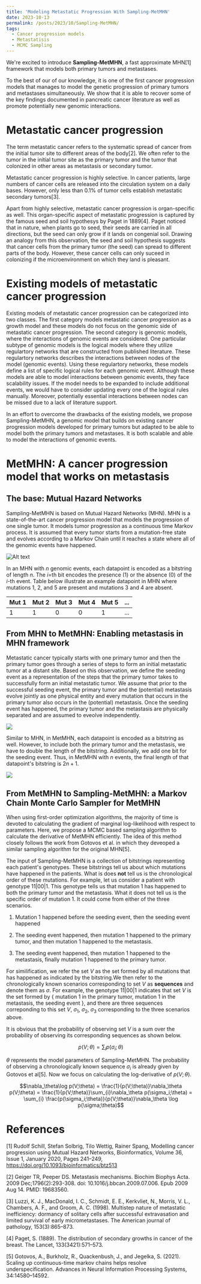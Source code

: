 ```yaml
---
title: 'Modeling Metastatic Progression With Sampling-MetMHN'
date: 2023-10-13
permalink: /posts/2023/10/Sampling-MetMHN/
tags:
  - Cancer progression models
  - Metastatisis 
  - MCMC Sampling
---
```



We're excited to introduce **Sampling-MetMHN**, a fast approximate MHN[1] framework that models both primary tumors and metastases. 

To the best of our of our knowledge, it is one of the first cancer progression models that manages to model the genetic progression of primary tumors and metastases simultaneously. We show that it is able to recover some of the key findings documented in pancreatic cancer literature as well as promote potentially new genomic interactions. 

Metastatic cancer progression 
=================

The term metastatic cancer refers to the systematic spread of cancer from the initial tumor site to different areas of the body[2]. We often refer to the tumor in the initial tumor site as the primary tumor and the tumor that colonized in other areas as metastasis or secondary tumor. 

Metastatic cancer progression is highly selective. In cancer patients, large numbers of cancer cells are released into the circulation system on a daily bases. However, only less than 0.1% of tumor cells establish metastatic secondary tumors[3]. 

Apart from highly selective, metastatic cancer progression is organ-specific as well. This organ-specific aspect of metastatic progression is captured by the famous seed and soil hypothesys by Paget in 1889[4]. Paget noticed that in nature, when plants go to seed, their seeds are carried in all directions, but the seed can only grow if it lands on congenial soil. Drawing an analogy from this observation, the seed and soil hypothesis suggests that cancer cells from the primary tumor (the seed) can spread to different parts of the body. However, these cancer cells can only suceed in colonizing if the microenvironment on which they land is pleasant. 

Existing models of metastatic cancer progression
=======

Existing models of metastatic cancer progression can be categorized into two classes. The first category models metastatic cancer progression as a growth model and these models do not focus on the genomic side of metastatic cancer progression. The second category is genomic models, where the interactions of genomic events are considered. One particular subtype of genomic models is the logical models where they utilize regulartory networks that are constructed from published literature. These regulartory networks describes the interactions between nodes of the model (genomic events). Using these regulartory networks, these models define a list of specific logical rules for each genomic event. Although these models are able to model interactions between genomic events, they face scalability issues. If the model needs to be expanded to include additional events, we would have to consider updating every one of the logical rules manually. Moreover, potentially essential interactions between nodes can be missed due to a lack of literature support. 

In an effort to overcome the drawbacks of the existing models, we propose Sampling-MetMHN, a genomic model that builds on existing cancer progression models developed for primary tumors but adapted to be able to model both the primary tumors and metastases. It is both scalable and able to model the interactions of genomic events. 

MetMHN: A cancer progression model that works on metastasis
==================

## The base: Mutual Hazard Networks

Sampling-MetMHN is based on Mutual Hazard Networks (MHN). MHN is a state-of-the-art cancer progression model that models the progression of one single tumor. It models tumor progression as a continuous time Markov process. It is assumed that every tumor starts from a mutation-free state and evolves according to a Markov Chain until it reaches a state where all of the genomic events have happened. 

![Alt text](https://github.com/ChenxiNie/ChenxiNie.github.io/blob/master/images/Markov_Chain_MHN.png?raw=true)

In an MHN with $n$ genomic events, each datapoint is encoded as a bitstring of length $n$. The $i$=th bit encodes the presence (1) or the absence (0) of the $i$-th event. Table below illustrate an example datapoint in MHN where mutations 1, 2, and 5 are present and mutations 3 and 4 are absent. 

| Mut 1 | Mut 2 | Mut 3 | Mut 4 | Mut 5 | ... |
|-------|-------|-------|-------|-------|-----|
| 1     | 1     | 0     | 0     | 1     | ... |


## From MHN to MetMHN: Enabling metastasis in MHN framework 

Metastatic cancer typically starts with one primary tumor and then the primary tumor goes through a series of steps to form an initial metastatic tumor at a distant site. Based on this observation, we define the seeding event as a representation of the steps that the primary tumor takes to successfully form an initial metastatic tumor. We assume that prior to the successful seeding event, the primary tumor and the (potential) metastasis evolve jointly as one physical entity and every mutation that occurs in the primary tumor also occurs in the (potential) metastasis. Once the seeding event has happened, the primary tumor and the metastasis are physically separated and are assumed to eveolve independently. 

![](https://raw.githubusercontent.com/ChenxiNie/ChenxiNie.github.io/e5bb3732515d30968d809134d23e935deacbc84d/images/CTMC_MetMHN.svg)

Similar to MHN, in MetMHN, each datapoint is encoded as a bitstring as well. However, to include both the primary tumor and the metastasis, we have to double the length of the bitstring. Additionally, we add one bit for the seeding event. Thus, in MetMHN with $n$ events, the final length of that datapoint's bitstring is $2n+1$. 


![](https://raw.githubusercontent.com/ChenxiNie/ChenxiNie.github.io/60d391ce993db4d5d691326e965f53efebe33b02/images/Met_MHN_State_Space.svg)

## From MetMHN to Sampling-MetMHN: a Markov Chain Monte Carlo Sampler for MetMHN 

When using first-order optimization algorithms, the majority of time is devoted to calculating the gradient of marginal log-likelihood with respect to parameters. Here, we propose a MCMC based sampling algorithm to calculate the derivative of MetMHN efficiently. The idea of this method  closely follows the work from Gotovos et al. in which they deveoped a similar sampling algorithm for the original MHN[5]. 

The input of Sampling-MetMHN is a collection of bitstrings representing each patient's genotypes. These bitstrings tell us about which mutations have happened in the patients. What is does **not** tell us is the chronological order of these mutations. For example, let us consider a patient with genotype $11|00|1$. This genotype tells us that mutation 1 has happened to both the primary tumor and the metastasis. What it does not tell us is the specific order of mutation 1. It could come from either of the three scenarios. 

1. Mutation 1 happened before the seeding event, then the seeding event happened 

2. The seeding event happened, then mutation 1 happened to the primary tumor, and then mutation 1 happened to the metastasis. 

3. The seeding event happened, then mutation 1 happened to the metastasis, finally mutation 1 happened to the primary tumor.

For similification, we refer the set $V$ as the set formed by all mutations that has happened as indicated by the bitstring.We then refer to the chronologically known scenarios corresponding to set $V$ as **sequences** and denote them as $\sigma$. For example, the genotype $11|00|1$ indicates that set $V$ is the set formed by $\{$ mutation 1 in the primary tumor, mutation 1 in the metastasis, the seeding event $\}$, and there are three sequences correponding to this set $V$, $\sigma_1$, $\sigma_2$, $\sigma_3$ corresponding to the three scenarios above. 

It is obvious that the probability of observing set $V$ is a sum over the probability of observing its corresponding sequences as shown below. 

$$p(V;\theta) = \sum_{i} p(\sigma_i;\theta)$$

$\theta$ represents the model parameters of Sampling-MetMHN. The probability of observing a chronologically known sequence $\sigma_i$ is already given by Gotovos et al[5]. Now we focus on calculating the log-derivative of $p(V;\theta)$. 

$$\nabla_\theta\log p(V;\theta) = \frac{1}{p(V;\theta)}\nabla_\theta p(V;\theta) = \frac{1}{p(V;\theta)}\sum_{i}\nabla_\theta p(\sigma_i;\theta) = \sum_{i} \frac{p(\sigma_i;\theta)}{p(V;\theta)}\nabla_\theta \log p(\sigma;\theta)$$



References
==========
[1] Rudolf Schill, Stefan Solbrig, Tilo Wettig, Rainer Spang, Modelling cancer progression using Mutual Hazard Networks, Bioinformatics, Volume 36, Issue 1, January 2020, Pages 241–249, https://doi.org/10.1093/bioinformatics/btz513

[2] Geiger TR, Peeper DS. Metastasis mechanisms. Biochim Biophys Acta. 2009 Dec;1796(2):293-308. doi: 10.1016/j.bbcan.2009.07.006. Epub 2009 Aug 14. PMID: 19683560.

[3] Luzzi, K. J., MacDonald, I. C., Schmidt, E. E., Kerkvliet, N., Morris, V. L., Chambers, A. F.,
and Groom, A. C. (1998). Multistep nature of metastatic inefficiency: dormancy of solitary
cells after successful extravasation and limited survival of early micrometastases. The American
journal of pathology, 153(3):865–873.

[4] Paget, S. (1889). The distribution of secondary growths in cancer of the breast. The Lancet,
133(3421):571–573.

[5] Gotovos, A., Burkholz, R., Quackenbush, J., and Jegelka, S. (2021). Scaling up continuous-time markov chains helps resolve underspecification. Advances in Neural Information Processing Systems, 34:14580–14592.